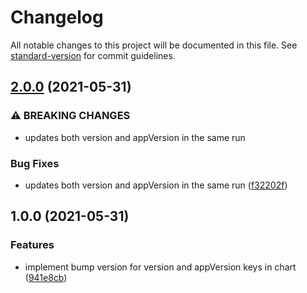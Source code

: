 # Changelog

All notable changes to this project will be documented in this file. See [standard-version](https://github.com/conventional-changelog/standard-version) for commit guidelines.

## [2.0.0](https://github.com/MapColonies/standard-version-update-helm-version/compare/v1.0.0...v2.0.0) (2021-05-31)


### ⚠ BREAKING CHANGES

* updates both version and appVersion in the same run

### Bug Fixes

* updates both version and appVersion in the same run ([f32202f](https://github.com/MapColonies/standard-version-update-helm-version/commit/f32202fd3e56fd82b4d938077d5b689727b87e32))

## 1.0.0 (2021-05-31)


### Features

* implement bump version for version and appVersion keys in chart ([941e8cb](https://github.com/MapColonies/standard-version-update-helm-version/commit/941e8cbb733295888ec9a5616b83456f3b22463f))
